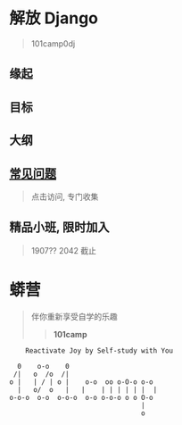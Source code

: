 # 解放 Django
> 101camp0dj

## 缘起

## 目标

## 大纲


## [常见问题](/faq)
> 点击访问, 专门收集


## 精品小班, 限时加入
> 1907?? 2042 截止




# 蟒营
> 伴你重新享受自学的乐趣
> 
>> **101camp**
    

```
    Reactivate Joy by Self-study with You

  0    o-o    0
 /|   o  /o  /|
o |   | / | o |    o-o  oo o-O-o o-o
  |   o/  o   |   |    | | | | | |  |
o-o-o  o-o  o-o-o  o-o o-o-o o o O-o
                                 |
                                 o
```


